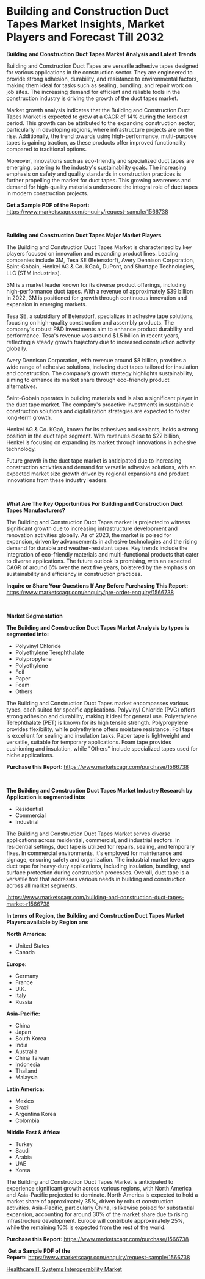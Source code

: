 <p><h1>Building and Construction Duct Tapes Market Insights, Market Players and Forecast Till 2032</h1></p><p><strong>Building and Construction Duct Tapes Market Analysis and Latest Trends</strong></p>
<p><p>Building and Construction Duct Tapes are versatile adhesive tapes designed for various applications in the construction sector. They are engineered to provide strong adhesion, durability, and resistance to environmental factors, making them ideal for tasks such as sealing, bundling, and repair work on job sites. The increasing demand for efficient and reliable tools in the construction industry is driving the growth of the duct tapes market.</p><p>Market growth analysis indicates that the Building and Construction Duct Tapes Market is expected to grow at a CAGR of 14% during the forecast period. This growth can be attributed to the expanding construction sector, particularly in developing regions, where infrastructure projects are on the rise. Additionally, the trend towards using high-performance, multi-purpose tapes is gaining traction, as these products offer improved functionality compared to traditional options. </p><p>Moreover, innovations such as eco-friendly and specialized duct tapes are emerging, catering to the industry's sustainability goals. The increasing emphasis on safety and quality standards in construction practices is further propelling the market for duct tapes. This growing awareness and demand for high-quality materials underscore the integral role of duct tapes in modern construction projects.</p></p>
<p><strong>Get a Sample PDF of the Report:&nbsp;</strong> <a href="https://www.marketscagr.com/enquiry/request-sample/1566738?utm_campaign=3432&utm_medium=2&utm_source=Github&utm_content=ia&utm_term=22032025&utm_id=building-and-construction-duct-tapes">https://www.marketscagr.com/enquiry/request-sample/1566738</a></p>
<p>&nbsp;</p>
<p><strong>Building and Construction Duct Tapes Major Market Players</strong></p>
<p><p>The Building and Construction Duct Tapes Market is characterized by key players focused on innovation and expanding product lines. Leading companies include 3M, Tesa SE (Beiersdorf), Avery Dennison Corporation, Saint-Gobain, Henkel AG & Co. KGaA, DuPont, and Shurtape Technologies, LLC (STM Industries).</p><p>3M is a market leader known for its diverse product offerings, including high-performance duct tapes. With a revenue of approximately $39 billion in 2022, 3M is positioned for growth through continuous innovation and expansion in emerging markets.</p><p>Tesa SE, a subsidiary of Beiersdorf, specializes in adhesive tape solutions, focusing on high-quality construction and assembly products. The company's robust R&D investments aim to enhance product durability and performance. Tesa's revenue was around $1.5 billion in recent years, reflecting a steady growth trajectory due to increased construction activity globally.</p><p>Avery Dennison Corporation, with revenue around $8 billion, provides a wide range of adhesive solutions, including duct tapes tailored for insulation and construction. The company’s growth strategy highlights sustainability, aiming to enhance its market share through eco-friendly product alternatives.</p><p>Saint-Gobain operates in building materials and is also a significant player in the duct tape market. The company's proactive investments in sustainable construction solutions and digitalization strategies are expected to foster long-term growth.</p><p>Henkel AG & Co. KGaA, known for its adhesives and sealants, holds a strong position in the duct tape segment. With revenues close to $22 billion, Henkel is focusing on expanding its market through innovations in adhesive technology.</p><p>Future growth in the duct tape market is anticipated due to increasing construction activities and demand for versatile adhesive solutions, with an expected market size growth driven by regional expansions and product innovations from these industry leaders.</p></p>
<p>&nbsp;</p>
<p><strong>What Are The Key Opportunities For Building and Construction Duct Tapes Manufacturers?</strong></p>
<p><p>The Building and Construction Duct Tapes market is projected to witness significant growth due to increasing infrastructure development and renovation activities globally. As of 2023, the market is poised for expansion, driven by advancements in adhesive technologies and the rising demand for durable and weather-resistant tapes. Key trends include the integration of eco-friendly materials and multi-functional products that cater to diverse applications. The future outlook is promising, with an expected CAGR of around 6% over the next five years, bolstered by the emphasis on sustainability and efficiency in construction practices.</p></p>
<p><strong>Inquire or Share Your Questions If Any Before Purchasing This Report:</strong> <a href="https://www.marketscagr.com/enquiry/pre-order-enquiry/1566738?utm_campaign=3432&utm_medium=2&utm_source=Github&utm_content=ia&utm_term=22032025&utm_id=building-and-construction-duct-tapes">https://www.marketscagr.com/enquiry/pre-order-enquiry/1566738</a></p>
<p>&nbsp;</p>
<p><strong>Market Segmentation</strong></p>
<p><strong>The Building and Construction Duct Tapes Market Analysis by types is segmented into:</strong></p>
<p><ul><li>Polyvinyl Chloride</li><li>Polyethylene Terephthalate</li><li>Polypropylene</li><li>Polyethylene</li><li>Foil</li><li>Paper</li><li>Foam</li><li>Others</li></ul></p>
<p><p>The Building and Construction Duct Tapes market encompasses various types, each suited for specific applications. Polyvinyl Chloride (PVC) offers strong adhesion and durability, making it ideal for general use. Polyethylene Terephthalate (PET) is known for its high tensile strength. Polypropylene provides flexibility, while polyethylene offers moisture resistance. Foil tape is excellent for sealing and insulation tasks. Paper tape is lightweight and versatile, suitable for temporary applications. Foam tape provides cushioning and insulation, while "Others" include specialized tapes used for niche applications.</p></p>
<p><strong>Purchase this Report:&nbsp;</strong><a href="https://www.marketscagr.com/purchase/1566738?utm_campaign=3432&utm_medium=2&utm_source=Github&utm_content=ia&utm_term=22032025&utm_id=building-and-construction-duct-tapes">https://www.marketscagr.com/purchase/1566738</a></p>
<p>&nbsp;</p>
<p><strong>The Building and Construction Duct Tapes Market Industry Research by Application is segmented into:</strong></p>
<p><ul><li>Residential</li><li>Commercial</li><li>Industrial</li></ul></p>
<p><p>The Building and Construction Duct Tapes Market serves diverse applications across residential, commercial, and industrial sectors. In residential settings, duct tape is utilized for repairs, sealing, and temporary fixes. In commercial environments, it's employed for maintenance and signage, ensuring safety and organization. The industrial market leverages duct tape for heavy-duty applications, including insulation, bundling, and surface protection during construction processes. Overall, duct tape is a versatile tool that addresses various needs in building and construction across all market segments.</p></p>
<p><a href="https://www.marketscagr.com/building-and-construction-duct-tapes-market-r1566738?utm_campaign=3432&utm_medium=2&utm_source=Github&utm_content=ia&utm_term=22032025&utm_id=building-and-construction-duct-tapes">&nbsp;https://www.marketscagr.com/building-and-construction-duct-tapes-market-r1566738</a></p>
<p><strong>In terms of Region, the Building and Construction Duct Tapes Market Players available by Region are:</strong></p>
<p>
    <p> <strong> North America: </strong>
        <ul>
            <li>United States</li>
            <li>Canada</li>
        </ul>
        </p> 
    <p> <strong> Europe: </strong>
        <ul>
            <li>Germany</li>
            <li>France</li>
            <li>U.K.</li>
            <li>Italy</li>
            <li>Russia</li>
        </ul>
        </p> 
    <p> <strong> Asia-Pacific: </strong>
        <ul>
            <li>China</li>
            <li>Japan</li>
            <li>South Korea</li>
            <li>India</li>
            <li>Australia</li>
            <li>China Taiwan</li>
            <li>Indonesia</li>
            <li>Thailand</li>
            <li>Malaysia</li>
        </ul>
        </p> 
    <p> <strong> Latin America: </strong>
        <ul>
            <li>Mexico</li>
            <li>Brazil</li>
            <li>Argentina Korea</li>
            <li>Colombia</li>
        </ul>
        </p> 
    <p> <strong> Middle East & Africa: </strong>
        <ul>
            <li>Turkey</li>
            <li>Saudi</li>
            <li>Arabia</li>
            <li>UAE</li>
            <li>Korea</li>
        </ul>
    </p>
    </p>
<p><p>The Building and Construction Duct Tapes Market is anticipated to experience significant growth across various regions, with North America and Asia-Pacific projected to dominate. North America is expected to hold a market share of approximately 35%, driven by robust construction activities. Asia-Pacific, particularly China, is likewise poised for substantial expansion, accounting for around 30% of the market share due to rising infrastructure development. Europe will contribute approximately 25%, while the remaining 10% is expected from the rest of the world.</p></p>
<p><strong>Purchase this Report: </strong><a href="https://www.marketscagr.com/purchase/1566738?utm_campaign=3432&utm_medium=2&utm_source=Github&utm_content=ia&utm_term=22032025&utm_id=building-and-construction-duct-tapes">https://www.marketscagr.com/purchase/1566738</a></p>
<p>&nbsp;<strong>Get a Sample PDF of the Report:&nbsp;&nbsp;</strong><a href="https://www.marketscagr.com/enquiry/request-sample/1566738?utm_campaign=3432&utm_medium=2&utm_source=Github&utm_content=ia&utm_term=22032025&utm_id=building-and-construction-duct-tapes">https://www.marketscagr.com/enquiry/request-sample/1566738</a></p>
<p><strong></strong></p>
<p><p><a href="https://github.com/kalsirollija/Market-Research-Report-List-1/blob/main/healthcare-it-systems-interoperability-market.md?utm_campaign=3432&utm_medium=2&utm_source=Github&utm_content=ia&utm_term=22032025&utm_id=building-and-construction-duct-tapes">Healthcare IT Systems Interoperability Market</a></p></p>